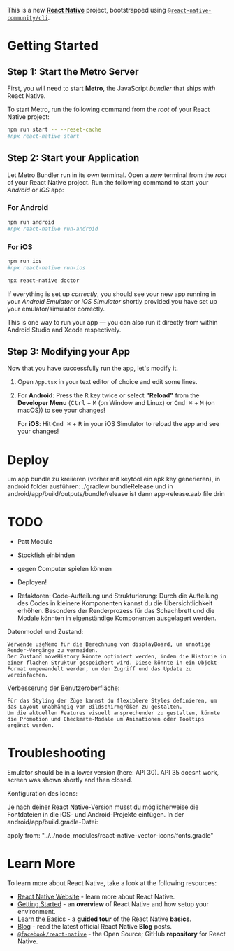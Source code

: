 This is a new [**React Native**](https://reactnative.dev) project, bootstrapped using [`@react-native-community/cli`](https://github.com/react-native-community/cli).

# Getting Started

## Step 1: Start the Metro Server

First, you will need to start **Metro**, the JavaScript _bundler_ that ships _with_ React Native.

To start Metro, run the following command from the _root_ of your React Native project:

```bash
npm run start -- --reset-cache
#npx react-native start
```

## Step 2: Start your Application

Let Metro Bundler run in its _own_ terminal. Open a _new_ terminal from the _root_ of your React Native project. Run the following command to start your _Android_ or _iOS_ app:

### For Android

```bash
npm run android
#npx react-native run-android
```

### For iOS

```bash
npm run ios
#npx react-native run-ios
```

```bash
npx react-native doctor
```

If everything is set up _correctly_, you should see your new app running in your _Android Emulator_ or _iOS Simulator_ shortly provided you have set up your emulator/simulator correctly.

This is one way to run your app — you can also run it directly from within Android Studio and Xcode respectively.

## Step 3: Modifying your App

Now that you have successfully run the app, let's modify it.

1. Open `App.tsx` in your text editor of choice and edit some lines.
2. For **Android**: Press the <kbd>R</kbd> key twice or select **"Reload"** from the **Developer Menu** (<kbd>Ctrl</kbd> + <kbd>M</kbd> (on Window and Linux) or <kbd>Cmd ⌘</kbd> + <kbd>M</kbd> (on macOS)) to see your changes!

   For **iOS**: Hit <kbd>Cmd ⌘</kbd> + <kbd>R</kbd> in your iOS Simulator to reload the app and see your changes!

# Deploy

um app bundle zu kreiieren (vorher mit keytool ein apk key generieren), in android folder ausführen:
./gradlew bundleRelease
und in android/app/build/outputs/bundle/release ist dann app-release.aab file drin

# TODO

- Patt Module

- Stockfish einbinden
- gegen Computer spielen können

- Deployen!

- Refaktoren:
  Code-Aufteilung und Strukturierung: Durch die Aufteilung des Codes in kleinere Komponenten kannst du die Übersichtlichkeit erhöhen. Besonders der Renderprozess für das Schachbrett und die Modale könnten in eigenständige Komponenten ausgelagert werden.

Datenmodell und Zustand:

    Verwende useMemo für die Berechnung von displayBoard, um unnötige Render-Vorgänge zu vermeiden.
    Der Zustand moveHistory könnte optimiert werden, indem die Historie in einer flachen Struktur gespeichert wird. Diese könnte in ein Objekt-Format umgewandelt werden, um den Zugriff und das Update zu vereinfachen.

Verbesserung der Benutzeroberfläche:

    Für das Styling der Züge kannst du flexiblere Styles definieren, um das Layout unabhängig von Bildschirmgrößen zu gestalten.
    Um die aktuellen Features visuell ansprechender zu gestalten, könnte die Promotion und Checkmate-Modale um Animationen oder Tooltips ergänzt werden.

# Troubleshooting

Emulator should be in a lower version (here: API 30). API 35 doesnt work, screen was shown shortly and then closed.

Konfiguration des Icons:

Je nach deiner React Native-Version musst du möglicherweise die Fontdateien in die iOS- und Android-Projekte einfügen. In der android/app/build.gradle-Datei:

apply from: "../../node_modules/react-native-vector-icons/fonts.gradle"

# Learn More

To learn more about React Native, take a look at the following resources:

- [React Native Website](https://reactnative.dev) - learn more about React Native.
- [Getting Started](https://reactnative.dev/docs/environment-setup) - an **overview** of React Native and how setup your environment.
- [Learn the Basics](https://reactnative.dev/docs/getting-started) - a **guided tour** of the React Native **basics**.
- [Blog](https://reactnative.dev/blog) - read the latest official React Native **Blog** posts.
- [`@facebook/react-native`](https://github.com/facebook/react-native) - the Open Source; GitHub **repository** for React Native.
